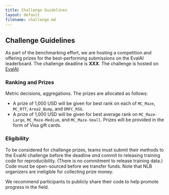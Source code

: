 ```yaml
---
title: Challenge Guidelines
layout: default
filename: challenge.md
---
```


## Challenge Guidelines

As part of the benchmarking effort, we are hosting a competition and offering prizes for the best-performing submissions on the EvalAI leaderboard. The challenge deadline is **XXX**. The challenge is hosted on [EvalAI](https://eval.ai/web/challenges/challenge-page/1256/overview).

### Ranking and Prizes

Metric decisions, aggregations.
The prizes are allocated as follows:
- A prize of 1,000 USD will be given for best rank on each of `MC_Maze`, `MC_RTT`, `Area2_Bump`, and `DMFC_RSG`.
- A prize of 1,000 USD will be given for best average rank on `MC_Maze-Large`, `MC_Maze-Medium`, and `MC_Maze-Small`.
Prizes will be provided in the form of Visa gift cards.

### Eligibility

To be considered for challenge prizes, teams must submit their methods to the EvalAI challenge before the deadline *and* commit to releasing training code for reproducibility. (There is no commitment to release training data.) Code must be open-sourced before we transfer funds.
Note that NLB organizers are ineligible for collecting prize money.

We recommend participants to publicly share their code to help promote progress in the field.



